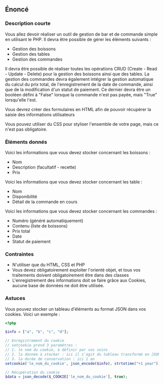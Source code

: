 ## Énoncé

### Description courte

Vous allez devoir réaliser un outil de gestion de bar et de commande simple en utilisant le PHP. Il devra être possible de gérer les éléments suivants : 

- Gestion des boissons
- Gestion des tables
- Gestion des commandes

Il devra être possible de réaliser toutes les opérations CRUD (Create - Read - Update - Delete) pour la gestion des boissons ainsi que des tables.
La gestion des commandes devra également intégrer la gestion automatique du calcul du prix total, de l'enregistrement de la date de commande, ainsi que de la modification d'un statut de paiement. Ce dernier devra être un booléen défini à "False" lorsque la commande n'est pas payée, mais "True" lorsqu'elle l'est.

Vous devrez créer des formulaires en HTML afin de pouvoir récupérer la saisie des informations utilisateurs

Vous pouvez utiliser du CSS pour styliser l'ensemble de votre page, mais ce n'est pas obligatoire.

### Éléments donnés

Voici les informations que vous devez stocker concernant les boissons :

- Nom
- Description (facultatif - recette)
- Prix

Voici les informations que vous devez stocker concernant les table :

- Nom
- Disponibilité
- Détail de la commande en cours

Voici les informations que vous devez stocker concernant les commandes :

- Numéro (généré automatiquement)
- Contenu (liste de boissons)
- Prix total
- Date
- Statut de paiement

### Contraintes

- N'utiliser que du HTML, CSS et PHP
- Vous devez obligatoirement exploiter l'orienté objet, et tous vos traitements doivent obligatoirement être dans des classes
- L'enregistrement des informations doit se faire grâce aux Cookies, aucune base de données ne doit être utilisée.

### Astuces

Vous pouvez stocker un tableau d'éléments au format JSON dans vos cookies. Voici un exemple : 

```php
<?php

$info = ["a", "b", "c", "d"];

// Enregistrement du cookie
// setcookie prend 3 paramètres : 
// 1. le nom du cookie, à définir par vos soins
// 2. la donnée à stocker : ici il s'agit du tableau transformé en JSON
// 3. la durée de conservation : ici 1 an
setcookie('le_nom_du_cookie', json_encode($info), strtotime("+1 year"));

// Récupération du cookie
$data = json_decode($_COOKIE['le_nom_du_cookie'], true);
```
